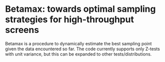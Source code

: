 # Betamax: towards optimal sampling strategies for high-throughput screens

Betamax is a procedure to dynamically estimate the best sampling point given
the data encountered so far.
The code currently supports only Z-tests with unit variance, but this can be
expanded to other tests/distributions.

